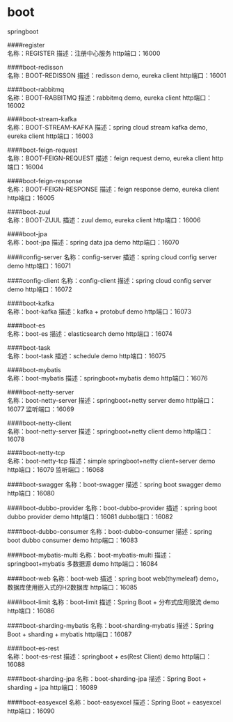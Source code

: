 # boot
springboot

####register  
    名称：REGISTER
    描述：注册中心服务
    http端口：16000
    
####boot-redisson  
    名称：BOOT-REDISSON
    描述：redisson demo, eureka client
    http端口：16001
    
####boot-rabbitmq  
    名称：BOOT-RABBITMQ
    描述：rabbitmq demo, eureka client
    http端口：16002
    
####boot-stream-kafka  
    名称：BOOT-STREAM-KAFKA
    描述：spring cloud stream kafka demo, eureka client
    http端口：16003
    
####boot-feign-request  
    名称：BOOT-FEIGN-REQUEST
    描述：feign request demo, eureka client
    http端口：16004
    
####boot-feign-response  
    名称：BOOT-FEIGN-RESPONSE
    描述：feign response demo, eureka client
    http端口：16005
    
####boot-zuul  
    名称：BOOT-ZUUL
    描述：zuul demo, eureka client
    http端口：16006
    
####boot-jpa  
    名称：boot-jpa
    描述：spring data jpa demo
    http端口：16070
    
####config-server
    名称：config-server
    描述：spring cloud config server demo
    http端口：16071
    
####config-client
    名称：config-client
    描述：spring cloud config server demo
    http端口：16072
    
####boot-kafka  
    名称：boot-kafka
    描述：kafka + protobuf demo
    http端口：16073
    
####boot-es  
    名称：boot-es
    描述：elasticsearch demo
    http端口：16074
    
####boot-task  
    名称：boot-task
    描述：schedule demo
    http端口：16075
    
####boot-mybatis  
    名称：boot-mybatis
    描述：springboot+mybatis demo
    http端口：16076
    
####boot-netty-server  
    名称：boot-netty-server
    描述：springboot+netty server demo
    http端口：16077
    监听端口：16069
    
####boot-netty-client  
    名称：boot-netty-server
    描述：springboot+netty client demo
    http端口：16078
    
####boot-netty-tcp  
    名称：boot-netty-tcp
    描述：simple springboot+netty client+server demo
    http端口：16079
    监听端口：16068
    
####boot-swagger
    名称：boot-swagger
    描述：spring boot swagger demo
    http端口：16080
     
####boot-dubbo-provider
    名称：boot-dubbo-provider
    描述：spring boot dubbo provider demo
    http端口：16081
    dubbo端口：16082
    
####boot-dubbo-consumer
    名称：boot-dubbo-consumer
    描述：spring boot dubbo consumer demo
    http端口：16083
    
####boot-mybatis-multi
    名称：boot-mybatis-multi
    描述：springboot+mybatis 多数据源 demo
    http端口：16084
    
####boot-web
    名称：boot-web
    描述：spring boot web(thymeleaf) demo，数据库使用嵌入式的H2数据库
    http端口：16085
    
####boot-limit
    名称：boot-limit
    描述：Spring Boot + 分布式应用限流 demo
    http端口：16086
    
####boot-sharding-mybatis
    名称：boot-sharding-mybatis
    描述：Spring Boot + sharding + mybatis
    http端口：16087
    
####boot-es-rest  
    名称：boot-es-rest
    描述：springboot + es(Rest Client) demo
    http端口：16088
 
####boot-sharding-jpa
    名称：boot-sharding-jpa
    描述：Spring Boot + sharding + jpa
    http端口：16089
       
####boot-easyexcel
    名称：boot-easyexcel
    描述：Spring Boot + easyexcel
    http端口：16090
       
